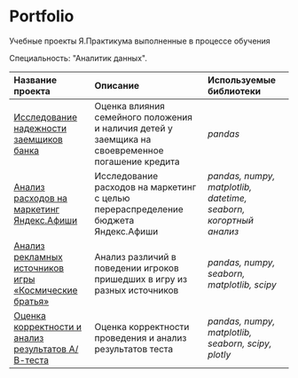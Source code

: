 # Portfolio
Учебные проекты Я.Практикума выполненные в процессе обучения <br>

Специальность: "Аналитик данных".

| Название проекта | Описание | Используемые библиотеки | 
| :---------------------- | :---------------------- | :---------------------- |
| [Исследование надежности заемщиков банка](https://github.com/Bambr68/Portfolio/tree/main/01-creditors) |Оценка влияния семейного положения и наличия детей у заемщика на своевременное погашение кредита | *pandas* |
| [Анализ расходов на маркетинг Яндекс.Афиши](https://github.com/Bambr68/Portfolio/tree/main/06_LTV_cohorts) |Исследование расходов на маркетинг с целью перераспределение бюджета Яндекс.Афиши | *pandas, numpy, matplotlib, datetime, seaborn, когортный анализ* |
| [Анализ рекламных источников игры «Космические братья»](https://github.com/Bambr68/Portfolio/tree/main/09-game_adv) |Анализ различий в поведении игроков пришедших в игру из разных источников | *pandas, numpy, seaborn, matplotlib, scipy* |
| [Оценка корректности и анализ результатов А/В-теста](https://github.com/Bambr68/Portfolio/tree/main/10-AB-test) |Оценка корректности проведения и анализ результатов теста | *pandas, numpy, matplotlib, seaborn, scipy, plotly* |
